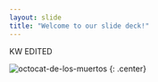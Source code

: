 ```yaml
---
layout: slide
title: "Welcome to our slide deck!"
---
```


KW EDITED

![octocat-de-los-muertos](https://octodex.github.com/images/octocat-de-los-muertos.jpg)
{: .center}
